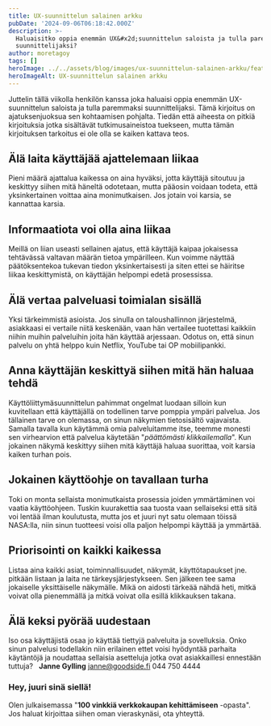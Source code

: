 ```yaml
---
title: UX-suunnittelun salainen arkku
pubDate: '2024-09-06T06:18:42.000Z'
description: >-
  Haluaisitko oppia enemmän UX&#x2d;suunnittelun saloista ja tulla paremmaksi
  suunnittelijaksi?
author: moretagoy
tags: []
heroImage: ../../assets/blog/images/ux-suunnittelun-salainen-arkku/featured.webp
heroImageAlt: UX-suunnittelun salainen arkku
---
```


Juttelin tällä viikolla henkilön kanssa joka haluaisi oppia enemmän UX-suunnittelun saloista ja tulla paremmaksi suunnittelijaksi. Tämä kirjoitus on ajatuksenjuoksua sen kohtaamisen pohjalta. Tiedän että aiheesta on pitkiä kirjoituksia jotka sisältävät tutkimusaineistoa tuekseen, mutta tämän kirjoituksen tarkoitus ei ole olla se kaiken kattava teos.

## Älä laita käyttäjää ajattelemaan liikaa

Pieni määrä ajattalua kaikessa on aina hyväksi, jotta käyttäjä sitoutuu ja keskittyy siihen mitä häneltä odotetaan, mutta pääosin voidaan todeta, että yksinkertainen voittaa aina monimutkaisen. Jos jotain voi karsia, se kannattaa karsia.

## Informaatiota voi olla aina liikaa

Meillä on liian useasti sellainen ajatus, että käyttäjä kaipaa jokaisessa tehtävässä valtavan määrän tietoa ympärilleen. Kun voimme näyttää päätöksentekoa tukevan tiedon yksinkertaisesti ja siten ettei se häiritse liikaa keskittymistä, on käyttäjän helpompi edetä prosessissa.

## Älä vertaa palveluasi toimialan sisällä

Yksi tärkeimmistä asioista. Jos sinulla on taloushallinnon järjestelmä, asiakkaasi ei vertaile niitä keskenään, vaan hän vertailee tuotettasi kaikkiin niihin muihin palveluihin joita hän käyttää arjessaan. Odotus on, että sinun palvelu on yhtä helppo kuin Netflix, YouTube tai OP mobiilipankki.

## Anna käyttäjän keskittyä siihen mitä hän haluaa tehdä

Käyttöliittymäsuunnittelun pahimmat ongelmat luodaan silloin kun kuvitellaan että käyttäjällä on todellinen tarve pomppia ympäri palvelua. Jos tällainen tarve on olemassa, on sinun näkymien tietosisältö vajavaista. Samalla tavalla kun käytämmä omia palveluitamme itse, teemme monesti sen virhearvion että palvelua käytetään "_päättömästi klikkailemalla_". Kun jokainen näkymä keskittyy siihen mitä käyttäjä haluaa suorittaa, voit karsia kaiken turhan pois.

## Jokainen käyttöohje on tavallaan turha

Toki on monta sellaista monimutkaista prosessia joiden ymmärtäminen voi vaatia käyttöohjeen. Tuskin kuurakettia saa tuosta vaan sellaiseksi että sitä voi lentää ilman koulutusta, mutta jos et juuri nyt satu olemaan töissä NASA:lla, niin sinun tuotteesi voisi olla paljon helpompi käyttää ja ymmärtää.

## Priorisointi on kaikki kaikessa

Listaa aina kaikki asiat, toiminnallisuudet, näkymät, käyttötapaukset jne. pitkään listaan ja laita ne tärkeysjärjestykseen. Sen jälkeen tee sama jokaiselle yksittäiselle näkymälle. Mikä on aidosti tärkeää nähdä heti, mitkä voivat olla pienemmällä ja mitkä voivat olla esillä klikkauksen takana.

## Älä keksi pyörää uudestaan

Iso osa käyttäjistä osaa jo käyttää tiettyjä palveluita ja sovelluksia. Onko sinun palvelusi todellakin niin erilainen ettet voisi hyödyntää parhaita käytäntöjä ja noudattaa sellaisia asetteluja jotka ovat asiakkaillesi ennestään tuttuja?   **Janne Gylling** janne@goodside.fi 044 750 4444  

### Hey, juuri sinä siellä!

Olen julkaisemassa "**100 vinkkiä verkkokaupan kehittämiseen** -opasta". Jos haluat kirjoittaa siihen oman vieraskynäsi, ota yhteyttä.